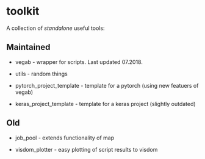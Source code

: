 # toolkit

A collection of *standalone* useful tools:

## Maintained

* vegab - wrapper for scripts. Last updated 07.2018.

* utils - random things

* pytorch_project_template - template for a pytorch (using new featuers of vegab)

* keras_project_template - template for a keras project (slightly outdated)

## Old 

* job_pool - extends functionality of map

* visdom_plotter - easy plotting of script results to visdom
